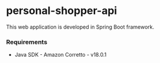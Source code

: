 # personal-shopper-api

This web application is developed in Spring Boot framework. 

### Requirements
- Java SDK - Amazon Corretto - v18.0.1